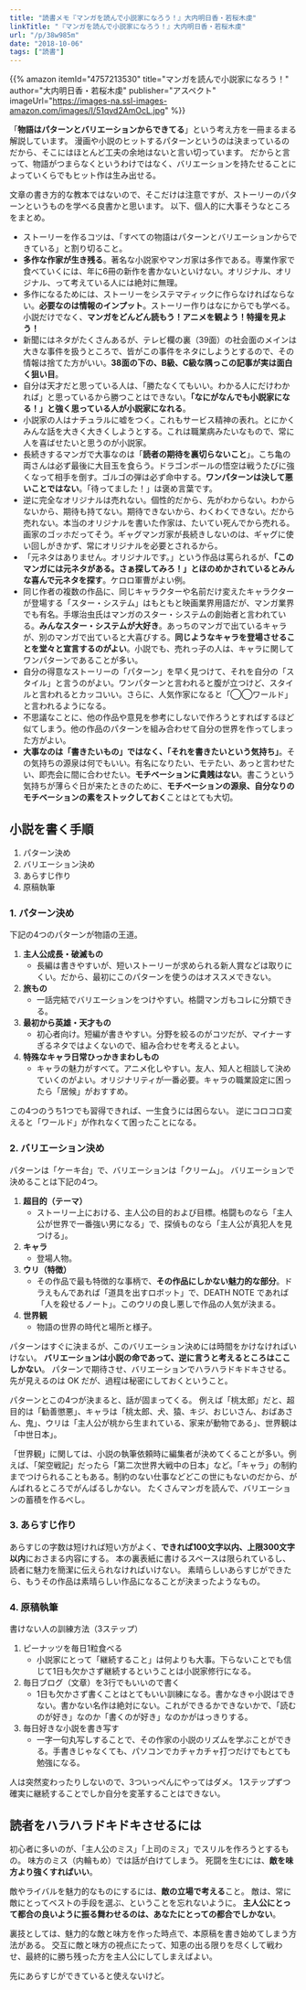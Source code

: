 ```yaml
---
title: "読書メモ『マンガを読んで小説家になろう！』大内明日香・若桜木虔"
linkTitle: "『マンガを読んで小説家になろう！』大内明日香・若桜木虔"
url: "/p/38w985m"
date: "2018-10-06"
tags: ["読書"]
---
```


{{% amazon
  itemId="4757213530"
  title="マンガを読んで小説家になろう！"
  author="大内明日香・若桜木虔"
  publisher="アスペクト"
  imageUrl="https://images-na.ssl-images-amazon.com/images/I/51qvd2AmOcL.jpg"
%}}

「**物語はパターンとバリエーションからできてる**」という考え方を一冊まるまる解説しています。
漫画や小説のヒットするパターンというのは決まっているのだから、そこにはほとんど工夫の余地はないと言い切っています。
だからと言って、物語がつまらなくというわけではなく、バリエーションを持たせることによっていくらでもヒット作は生み出せる。

文章の書き方的な教本ではないので、そこだけは注意ですが、ストーリーのパターンというものを学べる良書かと思います。
以下、個人的に大事そうなところをまとめ。

- ストーリーを作るコツは、「すべての物語はパターンとバリエーションからできている」と割り切ること。
- **多作な作家が生き残る**。著名な小説家やマンガ家は多作である。専業作家で食べていくには、年に6冊の新作を書かないといけない。オリジナル、オリジナル、って考えている人には絶対に無理。
- 多作になるためには、ストーリーをシステマティックに作らなければならない。**必要なのは情報のインプット**。ストーリー作りはなにからでも学べる。小説だけでなく、**マンガをどんどん読もう！アニメを観よう！特撮を見よう！**
- 新聞にはネタがたくさんあるが、テレビ欄の裏（39面）の社会面のメインは大きな事件を扱うところで、皆がこの事件をネタにしようとするので、その情報は捨てた方がいい。**38面の下の、B級、C級な隅っこの記事が実は面白く狙い目**。
- 自分は天才だと思っている人は、「勝たなくてもいい。わかる人にだけわかれば」と思っているから勝つことはできない。**「なにがなんでも小説家になる！」と強く思っている人が小説家になれる**。
- 小説家の人はナチュラルに嘘をつく。これもサービス精神の表れ。とにかくみんな話を大きく大きくしようとする。これは職業病みたいなもので、常に人を喜ばせたいと思うのが小説家。
- 長続きするマンガで大事なのは「**読者の期待を裏切らないこと**」。こち亀の両さんは必ず最後に大目玉を食らう。ドラゴンボールの悟空は戦うたびに強くなって相手を倒す。ゴルゴの弾は必ず命中する。**ワンパターンは決して悪いことではない**。「待ってました！」は褒め言葉です。
- 逆に完全なオリジナルは売れない。個性的だから、先がわからない。わからないから、期待も持てない。期待できないから、わくわくできない。だから売れない。本当のオリジナルを書いた作家は、たいてい死んでから売れる。画家のゴッホだってそう。ギャグマンガ家が長続きしないのは、ギャグに使い回しがきかず、常にオリジナルを必要とされるから。
- 「元ネタはありません。オリジナルです。」という作品は罵られるが、**「このマンガには元ネタがある。さぁ探してみろ！」とほのめかされているとみんな喜んで元ネタを探す**。ケロロ軍曹がよい例。
- 同じ作者の複数の作品に、同じキャラクターや名前だけ変えたキャラクターが登場する「スター・システム」はもともと映画業界用語だが、マンガ業界でも有名。手塚治虫氏はマンガのスター・システムの創始者と言われている。**みんなスター・システムが大好き**。あっちのマンガで出ているキャラが、別のマンガで出ていると大喜びする。**同じようなキャラを登場させることを堂々と宣言するのがよい**。小説でも、売れっ子の人は、キャラに関してワンパターンであることが多い。
- 自分の得意なストーリーの「パターン」を早く見つけて、それを自分の「スタイル」と言うのがよい。ワンパターンと言われると腹が立つけど、スタイルと言われるとカッコいい。さらに、人気作家になると「◯◯ワールド」と言われるようになる。
- 不思議なことに、他の作品や意見を参考にしないで作ろうとすればするほど似てしまう。他の作品のパターンを組み合わせて自分の世界を作ってしまった方がよい。
- **大事なのは「書きたいもの」ではなく、「それを書きたいという気持ち」**。その気持ちの源泉は何でもいい。有名になりたい、モテたい、あっと言わせたい、即売会に間に合わせたい。**モチベーションに貴賎はない**。書こうという気持ちが薄らぐ日が来たときのために、**モチベーションの源泉、自分なりのモチベーションの素をストックしておく**ことはとても大切。


小説を書く手順
----

1. パターン決め
2. バリエーション決め
3. あらすじ作り
4. 原稿執筆

### 1. パターン決め

下記の4つのパターンが物語の王道。

1. <b>主人公成長・破滅もの</b>
    - 長編は書きやすいが、短いストーリーが求められる新人賞などは取りにくい。だから、最初にこのパターンを使うのはオススメできない。
2. <b>旅もの</b>
    - 一話完結でバリエーションをつけやすい。格闘マンガもコレに分類できる。
3. <b>最初から英雄・天才もの</b>
    - 初心者向け。短編が書きやすい。分野を絞るのがコツだが、マイナーすぎるネタではよくないので、組み合わせを考えるとよい。
4. <b>特殊なキャラ日常ひっかきまわしもの</b>
    - キャラの魅力がすべて。アニメ化しやすい。友人、知人と相談して決めていくのがよい。オリジナリティが一番必要。キャラの職業設定に困ったら「居候」がおすすめ。

この4つのうち1つでも習得できれば、一生食うには困らない。
逆にコロコロ変えると「ワールド」が作れなくて困ったことになる。

### 2. バリエーション決め

パターンは「ケーキ台」で、バリエーションは「クリーム」。
バリエーションで決めることは下記の4つ。

1. <b>超目的（テーマ）</b>
    - ストーリー上における、主人公の目的および目標。格闘ものなら「主人公が世界で一番強い男になる」で、探偵ものなら「主人公が真犯人を見つける」。
2. <b>キャラ</b>
    - 登場人物。
3. <b>ウリ（特徴）</b>
    - その作品で最も特徴的な事柄で、**その作品にしかない魅力的な部分**。ドラえもんであれば「道具を出すロボット」で、DEATH NOTE であれば「人を殺せるノート」。このウリの良し悪しで作品の人気が決まる。
4. <b>世界観</b>
    - 物語の世界の時代と場所と様子。

パターンはすぐに決まるが、このバリエーション決めには時間をかけなければいけない。
**バリエーションは小説の命であって、逆に言うと考えるところはここしかない**。
パターンで期待させ、バリエーションでハラハラドキドキさせる。先が見えるのは OK だが、過程は秘密にしておくということ。

パターンとこの4つが決まると、話が固まってくる。
例えば「桃太郎」だと、超目的は「勧善懲悪」、キャラは「桃太郎、犬、猿、キジ、おじいさん、おばあさん、鬼」、ウリは「主人公が桃から生まれている、家来が動物である」、世界観は「中世日本」。

「世界観」に関しては、小説の執筆依頼時に編集者が決めてくることが多い。例えば、「架空戦記」だったら「第二次世界大戦中の日本」など。「キャラ」の制約までつけられることもある。制約のない仕事などどこの世にもないのだから、がんばれるところでがんばるしかない。
たくさんマンガを読んで、バリエーションの蓄積を作るべし。

### 3. あらすじ作り

あらすじの字数は短ければ短い方がよく、**できれば100文字以内、上限300文字以内**におさまる内容にする。
本の裏表紙に書けるスペースは限られているし、読者に魅力を簡潔に伝えられなければいけない。
素晴らしいあらすじができたら、もうその作品は素晴らしい作品になることが決まったようなもの。

### 4. 原稿執筆

書けない人の訓練方法（3ステップ）

1. ピーナッツを毎日1粒食べる
    - 小説家にとって「継続すること」は何よりも大事。下らないことでも信じて1日も欠かさず継続するということは小説家修行になる。
2. 毎日ブログ（文章）を3行でもいいので書く
    - 1日も欠かさず書くことはとてもいい訓練になる。書かなきゃ小説はできない。書かない名作は絶対にない。これができるかできないかで、「読むのが好き」なのか「書くのが好き」なのかがはっきりする。
3. 毎日好きな小説を書き写す
    - 一字一句丸写しすることで、その作家の小説のリズムを学ぶことができる。手書きじゃなくても、パソコンでカチャカチャ打つだけでもとても勉強になる。

人は突然変わったりしないので、3ついっぺんにやってはダメ。
1ステップずつ確実に継続することでしか自分を変革することはできない。


読者をハラハラドキドキさせるには
----

初心者に多いのが、「主人公のミス」「上司のミス」でスリルを作ろうとするもの。
味方のミス（内輪もめ）では話が白けてしまう。
死闘を生むには、**敵を味方より強くすればいい**。

敵やライバルを魅力的なものにするには、**敵の立場で考える**こと。
敵は、常に敵にとってベストの手段を選ぶ、ということを忘れないように。
**主人公にとって都合の良いように振る舞わせるのは、あなたにとっての都合でしかない**。

裏技としては、魅力的な敵と味方を作った時点で、本原稿を書き始めてしまう方法がある。
交互に敵と味方の視点にたって、知恵の出る限りを尽くして戦わせ、最終的に勝ち残った方を主人公にしてしまえばよい。

先にあらすじができていると使えないけど。


